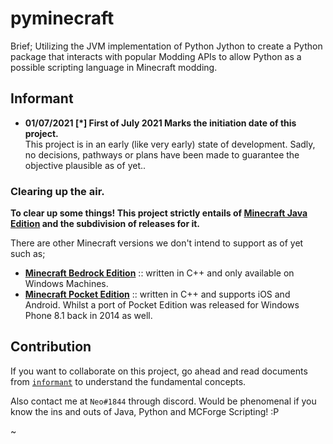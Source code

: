 # pyminecraft

Brief; Utilizing the JVM implementation of Python Jython to create a Python package that interacts with popular Modding APIs to allow Python as a possible scripting language in Minecraft modding.

## Informant

- **01/07/2021 [*] First of July 2021 Marks the initiation date of this project.**
  <br>
  This project is in an early (like very early) state of development. Sadly, no decisions, pathways or plans have been made to guarantee the objective plausible as of yet..

### Clearing up the air.

**To clear up some things! This project strictly entails of [Minecraft Java Edition](https://www.minecraft.net/en-us/store/minecraft-java-edition) and the subdivision of releases for it.**

There are other Minecraft versions we don't intend to support as of yet such as;

- **[Minecraft Bedrock Edition](https://www.minecraft.net/en-us/store/minecraft-windows100)** :: written in C++ and only available on Windows Machines.
- **[Minecraft Pocket Edition](https://play.google.com/store/apps/details?id=com.mojang.minecraftpe&hl=en&gl=US)** :: written in C++ and supports iOS and Android. Whilst a port of Pocket Edition was released for Windows Phone 8.1 back in 2014 as well.

## Contribution

If you want to collaborate on this project, go ahead and read documents from [`informant`](https://github.com/Rickaym/pyminecraft/tree/main/icons) to understand the fundamental concepts.

Also contact me at `Neo#1844` through discord. Would be phenomenal if you know the ins and outs of Java, Python and MCForge Scripting! :P

~
